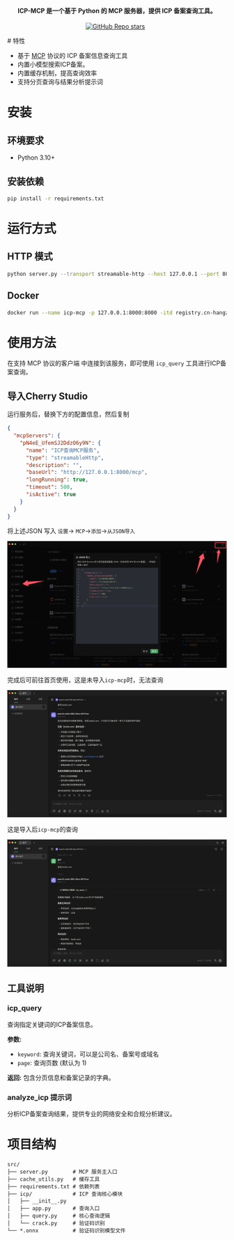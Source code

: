 <h4 align="center">ICP-MCP 是一个基于 Python 的 MCP 服务器，提供 ICP 备案查询工具。</h4>

<p align="center">
<a href="https://github.com/wjlin0/icp-mcp/releases/"><img src="https://img.shields.io/github/release/wjlin0/icp-mcp" alt=""></a> 
<a href="https://github.com/wjlin0/icp-mcp" ><img alt="GitHub Repo stars" src="https://img.shields.io/github/stars/wjlin0/icp-mcp"></a>
<a href="https://github.com/wjlin0/icp-mcp/releases"><img src="https://img.shields.io/github/downloads/wjlin0/icp-mcp/total" alt=""></a> 
<a href="https://github.com/wjlin0/icp-mcp"><img src="https://img.shields.io/github/last-commit/wjlin0/icp-mcp" alt=""></a> 
<a href="https://www.wjlin0.com/"><img src="https://img.shields.io/badge/wjlin0-blog-green" alt=""></a>
</p>
# 特性

- 基于 [MCP](https://modelcontextprotocol.io/) 协议的 ICP 备案信息查询工具
- 内置小模型搜索ICP备案。
- 内置缓存机制，提高查询效率
- 支持分页查询与结果分析提示词

# 安装

## 环境要求

- Python 3.10+

## 安装依赖

```bash
pip install -r requirements.txt
```

# 运行方式


## HTTP 模式

```bash
python server.py --transport streamable-http --host 127.0.0.1 --port 8000
```
## Docker 
```bash
docker run --name icp-mcp -p 127.0.0.1:8000:8000 -itd registry.cn-hangzhou.aliyuncs.com/wjlin0/icp-mcp:latest
```
# 使用方法

在支持 MCP 协议的客户端 中连接到该服务，即可使用 `icp_query` 工具进行ICP备案查询。
## 导入Cherry Studio

运行服务后，替换下方的配置信息，然后复制

```json
{
  "mcpServers": {
    "pN4eE_UfemSJ2DdzO6y9N": {
      "name": "ICP查询MCP服务",
      "type": "streamableHttp",
      "description": "",
      "baseUrl": "http://127.0.0.1:8000/mcp",
      "longRunning": true,
      "timeout": 500,
      "isActive": true
    }
  }
}
```

将上述JSON 写入 `设置`-> `MCP`->`添加`->`从JSON导入`

![image-20250904151110294](./img/README/image-20250904151110294.png)

完成后可前往首页使用，这是未导入`icp-mcp`时，无法查询

![image-20250904151251223](./img/README/image-20250904151251223.png)

这是导入后`icp-mcp`的查询

![image-20250904151401022](./img/README/image-20250904151401022.png)



## 工具说明

### icp_query

查询指定关键词的ICP备案信息。

**参数:**
- `keyword`: 查询关键词，可以是公司名、备案号或域名
- `page`: 查询页数 (默认为 1)

**返回:**
包含分页信息和备案记录的字典。

### analyze_icp 提示词

分析ICP备案查询结果，提供专业的网络安全和合规分析建议。

# 项目结构

```
src/
├── server.py        # MCP 服务主入口
├── cache_utils.py   # 缓存工具
├── requirements.txt # 依赖列表
├── icp/             # ICP 查询核心模块
│   ├── __init__.py
│   ├── app.py       # 查询入口
│   ├── query.py     # 核心查询逻辑
│   └── crack.py     # 验证码识别
└── *.onnx           # 验证码识别模型文件
```

